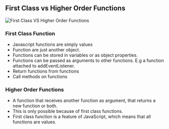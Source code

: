## First Class vs Higher Order Functions

![First Class VS Higher Order Functions](image.png)

### First Class Function

- Javascript functions are simply values
- Function are just another object.
- Functions can be stored in variables or as object properties.
- Functions can be passed as arguments to other functions. E.g a function attached to addEventListener.
- Return functions from functions
- Call methods on functions

### Higher Order Functions

- A function that receives another function as argument, that returns a new function or both.
- This is only possible because of first class functions.
- First class function is a feature of JavaScript, which means that all functions are values.
